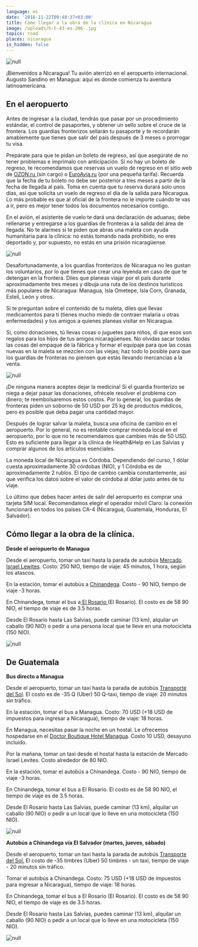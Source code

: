 ```yaml
---
language: es
date: '2018-11-22T09:40:37+03:00'
title: Cómo llegar a la obra de la clínica en Nicaragua
image: /uploads/h-h-43-из-206-.jpg
topics: road
places: nicaragua
is_hidden: false
---
```

![null](/uploads/h-h-43-из-206-.jpg)

¡Bienvenidos a Nicaragua! Tu avión aterrizó en el aeropuerto internacional. Augusto Sandino en Managua: aquí es donde comienza tu aventura latinoamericana.

## En el aeropuerto

Antes de ingresar a la ciudad, tendrás que pasar por un procedimiento estándar, el control de pasaportes, y obtener un sello sobre el cruce de la frontera. Los guardias fronterizos sellarán tu pasaporte y te recordarán amablemente que tienes que salir del país después de 3 meses o prorrogar tu visa.

Prepárate para que te pidan un boleto de regreso, así que asegúrate de no tener problemas e imprímalo con anticipación. Si no hay un boleto de regreso, te recomendamos que reservas un vuelo de regreso en el sitio web de [OZON.ru ](https://www.ozon.ru/)(sin cargo) o [EuroAvia.ru](https://www.euroavia.ru/) (por una pequeña tarifa). Recuerda que la fecha de tu boleto no debe ser posterior a tres meses a partir de la fecha de llegada al país. Toma en cuenta que tu reserva durará solo unos días, así que solicita un vuelo de regreso el día de la salida para Nicaragua. Lo más probable es que al oficial de la frontera no le importe cuándo te vas a ir, pero es mejor tener todos los documentos necesarios contigo.

En el avión, el asistente de vuelo te dará una declaración de aduanas; debe rellenarse y entregarse a los guardias de fronteras a la salida del área de llegada. No te alarmes si te piden que abras una maleta con ayuda humanitaria para la clínica: no estás tomando nada prohibido, no eres deportado y, por supuesto, no estás en una prisión nicaragüense.

![null](/uploads/airport-amsterdam-arrival-2069.jpg)

Desafortunadamente, a los guardias fronterizos de Nicaragua no les gustan los voluntarios, por lo que tienes que crear una leyenda en caso de que te detengan en la frontera. Diles que planeas viajar por el país durante aproximadamente tres meses y dibuja una ruta de los destinos turísticos más populares de Nicaragua: Managua, Isla Ometepe, Isla Corn, Granada, Estelí, León y otros.

Si te preguntan sobre el contenido de tu maleta, diles que llevas medicamentos para ti (tienes mucho miedo de contraer malaria u otras enfermedades) y tus amigos a quienes planeas visitar en Nicaragua.

Si, como donaciones, tú llevas cosas o juguetes para niños, di que esos son regalos para los hijos de tus amigos nicaragüenses. No olvidas sacar todas las cosas del empaque de la fábrica y formar el equipaje para que las cosas nuevas en la maleta se mezclen con las viejas; haz todo lo posible para que los guardias de fronteras no piensen que estás llevando mercancías a la venta.

![null](/uploads/adorable-bears-child-357309.jpg)

¡De ninguna manera aceptes dejar la medicina! Si el guardia fronterizo se niega a dejar pasar las donaciones, ofrécele resolver el problema con dinero; te reembolsaremos estos costos. Por lo general, los guardias de fronteras piden un soborno de 50 USD por 25 kg de productos médicos, pero es posible que deba pagar una cantidad mayor.

Después de lograr salvar la maleta, busca una oficina de cambio en el aeropuerto. Por lo general, no es rentable comprar moneda local en el aeropuerto, por lo que no te recomendamos que cambies más de 50 USD. Esto es suficiente para llegar a la clínica de Health&Help en Las Salvias y comprar algunos de los artículos esenciales.

La moneda local de Nicaragua es Córdoba. Dependiendo del curso, 1 dólar cuesta aproximadamente 30 córdobas (NIO), y 1 Córdoba es de aproximadamente 2 rublos. El tipo de cambio cambia constantemente, así que verifica los datos sobre el valor de córdoba al dólar justo antes de tu viaje.

Lo último que debes hacer antes de salir del aeropuerto es comprar una tarjeta SIM local. Recomendamos elegir el operador móvil Claro: la conexión funcionará en todos los países CA-4 (Nicaragua, Guatemala, Honduras, El Salvador).

## Cómo llegar a la obra de la clínica.

**Desde el aeropuerto de Managua**

Desde el aeropuerto, tomar un taxi hasta la parada de autobús [Mercado Israel Lewites](https://www.google.com/maps/place/Mercado+Israel+Lewites,+Managua,+Nicaragua/@12.127086,-86.3026183,17z/data=!3m1!4b1!4m7!3m6!1s0x8f715432768d5d11:0xe890a7cbea45d562!5m1!1s2018-09-14!8m2!3d12.127086!4d-86.3004296?hl=es&shorturl=1). Costo: 250 NIO, tiempo de viaje: 45 minutos, 1 hora, según los atascos.

En la estación, tomar el autobús a [Chinandega](https://www.google.com/maps/place/Chinandega,+Nicaragua/@12.6237746,-87.1383193,14z/data=!3m1!4b1!4m5!3m4!1s0x8f70f1ec32d7ec3f:0x53e0a1538f9602ec!8m2!3d12.6234202!4d-87.1272469?shorturl=1). Costo - 90 NIO, tiempo de viaje -3 horas.

En Chinandega, tomar el bus a[ El Rosario ](https://www.google.ru/maps/place/El+Rosario,+Nicaragua/@13.0544972,-87.5832071,12.75z/data=!4m5!3m4!1s0x8f7a9c4900aa6969:0x33bd4cac8fa75e34!8m2!3d13.0461233!4d-87.5877714?shorturl=1)(El Rosario). El costo es de 58 90 NIO, el tiempo de viaje es de 3.5 horas.

Desde El Rosario hasta Las Salvias, puede caminar (13 km), alquilar un caballo (90 NIO) o pedir a una persona local que te lleve en una motocicleta (150 NIO).

![null](/uploads/h-h-36-из-206-.jpg)

## De Guatemala

**Bus directo a Managua**

Desde el aeropuerto, tomar un taxi hasta la parada de autobús [Transporte del Sol](http://www.transportedelsol.com/contactoguatemala.html). El costo es de -35 Q (Uber) 50 Q-taxi, tiempo de viaje: 20 minutos sin tráfico.

En la estación, tomar el bus a Managua. Costo: 70 USD (+18 USD de impuestos para ingresar a Nicaragua), tiempo de viaje: 18 horas.

En Managua, necesitas pasar la noche en un hostal. Le ofrecemos hospedarse en el [Doctor Boutique Hotel Managua](https://www.google.com/maps/place/Doctor+Boutique+Hotel/@12.1014556,-86.2707853,17z/data=!3m1!4b1!4m7!3m6!1s0x8f71559afcba277f:0x8b57829658736707!5m1!1s2018-09-14!8m2!3d12.1014556!4d-86.2685966?hl=es&shorturl=1). Costo 10 USD, desayuno incluido.

Por la mañana, tomar un taxi desde el hostal hasta la estación de Mercado Israel Levites. Costo alrededor de 80 NIO.

En la estación, tomar el autobús a Chinandega. Costo - 90 NIO, tiempo de viaje -3 horas.

En Chinandega, tomar el bus a El Rosario. El costo es de 58 90 NIO, el tiempo de viaje es de 3.5 horas.

Desde El Rosario hasta Las Salvias, puede caminar (13 km), alquilar un caballo (90 NIO) o pedir a un local que lo lleve en una motocicleta (150 NIO).

![null](/uploads/mga2.jpg)

**Autobús a Chinandega vía El Salvador (martes, jueves, sábado)**

Desde el aeropuerto, tomar un taxi hasta la parada de autobús [Transporte del Sol.](http://www.transportedelsol.com/contactoguatemala.html) El costo de -35 timbres (Uber) 50 timbres - un taxi, tiempo de viaje - 20 minutos sin tráfico.

Tomar el autobús a Chinandega. Costo: 75 USD (+18 USD de impuestos para ingresar a Nicaragua), tiempo de viaje: 18 horas.

En Chinandega, tomar el bus a El Rosario (El Rosario). El costo es de 58 90 NIO, el tiempo de viaje es de 3.5 horas.

Desde El Rosario hasta Las Salvias, puedes caminar (13 km), alquilar un caballo (90 NIO) o pedir a un local que lo lleve en una motocicleta (150 NIO).

![null](/uploads/h-h-148-из-206-.jpg)
